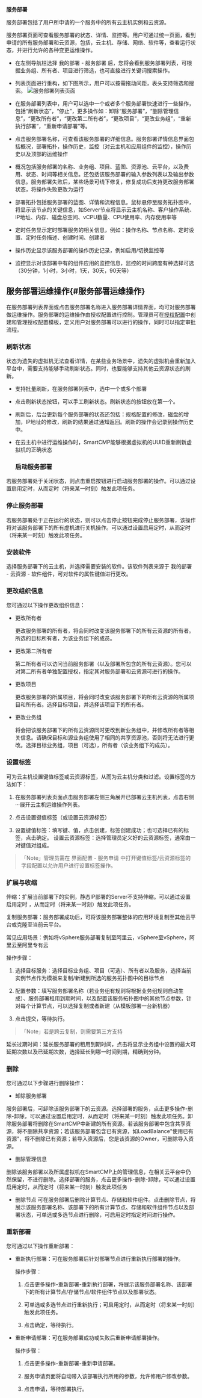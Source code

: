 

**服务部署**

服务部署包括了用户所申请的一个服务中的所有云主机实例和云资源。

服务部署页面可查看服务部署的状态、详情、监控等。用户可通过统一页面，看到申请的所有服务部署和云资源，包括，云主机、存储、网络、软件等，查看运行状态，并进行允许的各种变更运维操作。

  +  在左侧导航栏选择 我的部署 - 服务部署 后，您将会看到服务部署列表，可根据业务组、所有者、项目进行筛选，也可直接进行关键词搜索操作。

  + 列表页面进行重构，如下图所示，用户可以按需拖动间距，表头支持筛选和搜索。
![服务部署列表页面](../../picture/Admin/服务部署列表页面.png)


  +  在服务部署列表中，用户可以选中一个或者多个服务部署快速进行一些操作，包括“刷新状态”，“停止”，更多操作如：卸除“服务部署”，“删除管理信息”，“更改所有者”，“更改第二所有者”，“更改项目”，“更改业务组”，“重新执行部署”，“重新申请部署”等。

  +  点击服务部署名称，可查看该服务部署的详细信息。服务部署详情信息界面包括概况，部署拓扑，操作历史，监控（对云主机和应用组件的监控），操作历史以及顶部的运维操作

  +  概况包括服务部署的名称、业务组、项目、蓝图、资源池、云平台，以及费用、状态、时间等相关信息。还包括该服务部署的输入参数列表以及输出参数信息。服务部署失败后，某些场景可线下修复，修复成功后支持更改服务部署状态，将操作失败更改为运行

  +  部署拓扑包括服务部署的蓝图、详情和流程信息。鼠标悬停至服务拓扑图中，将显示该节点的关键信息，如Server节点将显示云主机名称、客户操作系统、IP地址、内存、磁盘总空间、vCPU数量、CPU使用率、内存使用率等

  +  定时任务显示定时部署服务的相关信息，例如：操作名称、节点名称、定时设置、定时任务描述、创建时间、创建者

  +  操作历史显示该服务部署的操作历史记录，例如启用/切换监控等

  +  监控显示对该部署中有的组件应用的监控信息，监控的时间跨度有种选择可选（30分钟，1小时，3小时，1天，30天，90天等）

  ## 服务部署运维操作{#服务部署运维操作}

在服务部署列表界面或点击服务部署名称进入服务部署详情界面，均可对服务部署做运维操作。服务部署的运维操作由授权配置进行控制。管理员可在[授权配置](https://cloudchef.github.io/doc/AdminDoc/04组织架构管理/授权配置.html)中创建和管理授权配置模板，定义用户对服务部署可以进行的操作，同时可以指定审批流程。

  ### 刷新状态
状态为遗失的虚拟机无法查看详情，在某些业务场景中，遗失的虚拟机会重新加入平台中，需要支持能够手动刷新状态。同时，也要能够支持其他云资源状态的刷新。
+ 支持批量刷新，在服务部署列表中，选中一个或多个部署
+ 点击刷新状态按钮，可以手工刷新状态。刷新状态的按钮放在第一个。
+ 刷新后，后台更新每个服务部署的状态还包括：规格配置的修改，磁盘的增加，IP地址的修改，刷新的结果通过通知返回。刷新的操作会记录到操作历史中。
+ 在云主机中进行运维操作时，SmartCMP能够根据虚拟机的UUID重新刷新虚拟机的正确状态




  ### 启动服务部署 

若服务部署处于关闭状态，则点击重启按钮进行启动服务部署的操作。可以通过设置启用定时，从而定时（将来某一时刻）触发此项任务。

  ### 停止服务部署 

若服务部署处于正在运行的状态，则可以点击停止按钮完成停止服务部署，该操作将对该服务部署下的所有虚机进行关机操作。可以通过设置启用定时，从而定时（将来某一时刻）触发此项任务。


  ### 安装软件

选择服务部署下的云主机，并选择需要安装的软件。该软件列表来源于 我的部署 - 云资源 - 软件组件，可对软件的属性键值进行更改。 

  ### 更改组织信息
  
您可通过以下操作更改组织信息：

   
   - 更改所有者 

     更改服务部署的所有者，将会同时改变该服务部署下的所有云资源的所有者。所选的目标所有者，为该业务组下的成员。

   - 更改第二所有者

      第二所有者可以访问当前服务部署（以及部署所包含的所有云资源）。您可以对第二所有者单独配置授权，指定其对服务部署和云资源可进行的操作。

   - 更改项目 

      更改服务部署的所属项目，将会同时改变该服务部署下的所有云资源的所属项目和所有者。选择目标项目，并选择该项目下的所有者。

   - 更改业务组 

      将会把该服务部署下的所有云资源同时更改到新业务组中，并修改所有者等相关信息。请确保目标和源业务组使用了相同的共享资源池，否则将无法进行更改。选择目标业务组，项目（可选），所有者（该业务组下的成员）。


### 设置标签

可为云主机设置键值标签或云资源标签，从而为云主机分类和过滤。设置标签的方法如下：

1.  在服务部署列表页面点击服务部署左侧三角展开已部署云主机列表，点击右侧···展开云主机运维操作列表。

2.  点击设置键值标签（或设置云资源标签）

3.  设置键值标签：填写键、值，点击创建，标签创建成功；也可选择已有的标签，点击确定。
    设置云资源标签：选择管理员定义好的云资源标签，通常由一对键值对组成。
    
>「Note」管理员需在 界面配置 - 服务申请 中打开键值标签/云资源标签的字段配置以允许用户进行设置标签操作。


### 扩展与收缩

伸缩：扩展当前部署下的实例，静态IP部署的Server不支持伸缩。可以通过设置 启用定时 ，从而定时（将来某一时刻）触发此项任务。

复制服务部署：服务部署成功后，可将该服务部署整体的应用环境复制至其他云平台或克隆至当前云平台。

常见应用场景：例如将vSphere服务部署复制至阿里云，vSphere至vSphere，阿里云至阿里专有云

操作步骤：

1.  选择目标服务：选择目标业务组、项目（可选）、所有者以及服务，选择当前实例节点作为模板来复制/新建到所选的服务拓扑图中的目标节点

2.  配置参数：填写服务部署名称（若业务组有规则将根据业务组规则自动生成）、服务部署租用到期时间，以及配置该服务拓扑图中的其他节点参数，针对每个计算节点，可以选择复制或者新建（从模板部署一台新机器）

3.  点击提交，等待执行。

>「Note」若是跨云复制，则需要第三方支持

延长过期时间：延长服务部署的租用到期时间，点击将显示业务组中设置的最大可延期次数以及已延期次数，选择延长到哪一时间到期，精确到分钟。


### 删除

您可通过以下步骤进行删除操作：


 - 卸除服务部署 

 服务部署后，可卸除该服务部署下的云资源。选择部署的服务，点击更多操作-删除-卸除，可以通过设置启用定时，从而定时（将来某一时刻）触发此项任务。卸除服务部署将删除在SmartCMP中新建的所有资源。若该服务部署中包含共享资源，将不删除共享资源；若该服务部署包含已有资源，如LoadBalance"使用已有资源"，将不删除已有资源；若导入资源后，您是该资源的Owner，可删除导入资源。

 - 删除管理信息 

 删除该服务部署以及所属虚拟机在SmartCMP上的管理信息，在相关云平台中仍然保留，不进行删除。选择部署的服务，点击更多操作-删除-卸除，可以通过设置启用定时，从而定时（将来某一时刻）触发此项任务

 - 删除节点 
 可在服务部署后删除计算节点、存储和软件组件。点击删除节点，将展示该服务部署名称、该部署下的所有计算节点、存储和软件组件节点以及部署状态，可单选或多选节点进行删除，可启用定时指定时间进行操作。


### 重新部署 

您可通过以下操作重新部署：

+ 重新执行部署：可在服务部署后针对部署节点进行重新执行部署的操作。

  操作步骤：

  1.  点击更多操作-重新部署-重新执行部署，将展示该服务部署名称、该部署下的所有计算节点/存储节点/软件组件节点以及部署状态。

  2.  可单选或多选节点进行重新执行；可启用定时，从而定时（将来某一时刻）触发此项任务。

  3.  点击确定，等待执行。

+ 重新申请部署：可在服务部署成功或失败后重新申请部署操作。

  操作步骤：

  1.  点击更多操作-重新部署-重新申请部署。

  2.  服务申请页面将自动带入该部署执行所用的参数，允许修用户修改参数。

  3.  点击申请，等待部署执行。























